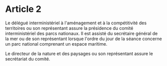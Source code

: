 # Article 2

Le délégué interministériel à l'aménagement et à la compétitivité des territoires ou son représentant assure la présidence du comité interministériel des parcs nationaux. Il est assisté du secrétaire général de la mer ou de son représentant lorsque l'ordre du jour de la séance concerne un parc national comprenant un espace maritime.

Le directeur de la nature et des paysages ou son représentant assure le secrétariat du comité.
